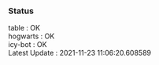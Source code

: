 ### Status


table : OK  
hogwarts : OK  
icy-bot : OK  
Latest Update : 2021-11-23 11:06:20.608589
